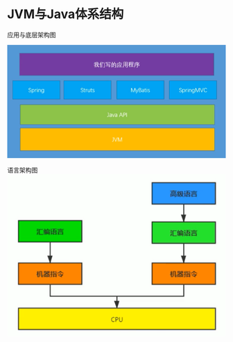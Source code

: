# JVM与Java体系结构
应用与底层架构图<br/>

![应用与底层架构图](image/2021-10-13-21-44-22.png#pic_center)</p>

语言架构图<br/>
![语言架构图](image/2021-10-13-21-48-40.png#pic_center)
